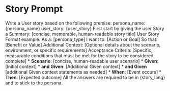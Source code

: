 # Story Prompt

Write a User story based on the following premise:
persona_name: {persona_name}
user_story: {user_story}
First start by giving the user Story a Summary: [concise, memorable, human-readable story title] 
User Story Format example:
    As a: [persona_type]
    I want to: [Action or Goal]
    So that: [Benefit or Value]
    Additional Context: [Optional details about the scenario, environment, or specific requirements]
    Acceptance Criteria: [Specific, measurable conditions that must be met for the story to be considered complete]
        *   **Scenario**: 
                [concise, human-readable user scenario]
        *   **Given**: 
                [Initial context]
        *   **and Given**: 
                [Additional Given context]
        *   **and Given** 
                [additional Given context statements as needed]
        *   **When**: 
                [Event occurs]
        *   **Then**: 
                [Expected outcome]
All the answers are required to be in {story_lang} and to stick to the persona.
